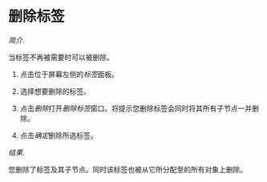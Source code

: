 # 删除标签

*简介*.

当标签不再被需要时可以被删除。

1. 点击位于屏幕左侧的*标签*面板。

2. 选择想要删除的标签。

3. 点击*删除*打开*删除标签*窗口。将提示您删除标签会同时将其所有子节点一并删除。

4. 点击*确定*删除所选标签。

*结果*.

您删除了标签及其子节点。同时该标签也被从它所分配至的所有对象上删除。
